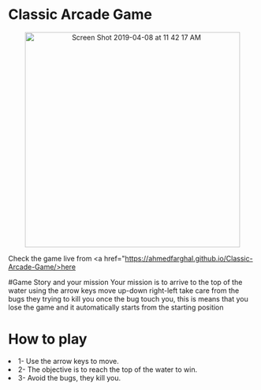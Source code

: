 # Classic Arcade Game

<center><img width="436" alt="Screen Shot 2019-04-08 at 11 42 17 AM" src="https://user-images.githubusercontent.com/20688971/55715696-90a36e00-59f5-11e9-8987-2df06eb2605a.png"></center>


Check the game live from <a href="https://ahmedfarghal.github.io/Classic-Arcade-Game/>here</a>

#Game Story and your mission
  Your mission is to arrive to the top of the water using the
  arrow keys move up-down right-left take care from the bugs they
  trying to kill you once the bug touch you, this is means that you lose the game and it automatically starts from the starting position

# How to play
  <li>1- Use the arrow keys to move.</li>
  <li>2- The objective is to reach the top of the water to win.</li>
  <li>3- Avoid the bugs, they kill you.</li>
